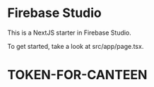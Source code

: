 # Firebase Studio

This is a NextJS starter in Firebase Studio.

To get started, take a look at src/app/page.tsx.
# TOKEN-FOR-CANTEEN
